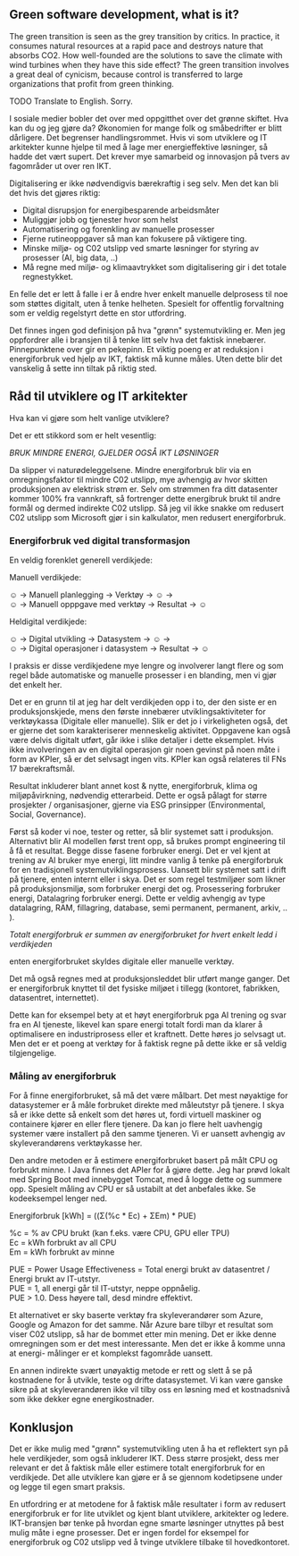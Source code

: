 ## Green software development, what is it?

The green transition is seen as the grey transition by critics.
In practice, it consumes natural resources at a rapid pace and destroys nature that absorbs CO2. 
How well-founded are the solutions to save the climate with wind turbines when they have this side effect? 
The green transition involves a great deal of cynicism, 
because control is transferred to large organizations that profit from green thinking.

TODO Translate to English. Sorry.

I sosiale medier bobler det over med oppgitthet over det grønne skiftet.
Hva kan du og jeg gjøre da? Økonomien for mange folk og småbedrifter er blitt dårligere. Det begrenser handlingsrommet.
Hvis vi som utviklere og IT arkitekter kunne hjelpe til med å lage mer energieffektive løsninger, så hadde det vært supert.
Det krever mye samarbeid og innovasjon på tvers av fagområder ut over ren IKT.

Digitalisering er ikke nødvendigvis bærekraftig i seg selv. Men det kan bli det hvis det gjøres riktig:
- Digital disrupsjon for energibesparende arbeidsmåter
- Muliggjør jobb og tjenester hvor som helst
- Automatisering og forenkling av manuelle prosesser
- Fjerne rutineoppgaver så man kan fokusere på viktigere ting.
- Minske miljø- og C02 utslipp ved smarte løsninger for styring av prosesser (AI, big data, ..)
- Må regne med miljø- og klimaavtrykket som digitalisering gir i det totale regnestykket.

En felle det er lett å falle i er å endre hver enkelt manuelle delprosess til noe som støttes digitalt,
uten å tenke helheten. Spesielt for offentlig forvaltning som er veldig regelstyrt dette en stor utfordring.  

Det finnes ingen god definisjon på hva "grønn" systemutvikling er. Men jeg oppfordrer alle i bransjen
til å tenke litt selv hva det faktisk innebærer. Pinnepunktene over gir en pekepinn. 
Et viktig poeng er at reduksjon i energiforbruk ved hjelp av IKT, faktisk må kunne måles. Uten dette blir det
vanskelig å sette inn tiltak på riktig sted.

## Råd til utviklere og IT arkitekter

Hva kan vi gjøre som helt vanlige utviklere?

Det er ett stikkord som er helt vesentlig:

*BRUK MINDRE ENERGI, GJELDER OGSÅ IKT LØSNINGER*

Da slipper vi naturødeleggelsene. Mindre energiforbruk blir via en omregningsfaktor til mindre C02 utslipp, 
mye avhengig av hvor skitten produksjonen av elektrisk strøm er. Selv om strømmen fra ditt datasenter kommer
100% fra vannkraft, så fortrenger dette energibruk brukt til andre formål og dermed indirekte C02 utslipp.
Så jeg vil ikke snakke om redusert C02 utslipp som Microsoft gjør i sin kalkulator, men redusert energiforbruk.

### Energiforbruk ved digital transformasjon

En veldig forenklet generell verdikjede:

Manuell verdikjede:

☺ -> Manuell planlegging -> Verktøy -> ☺ ->  
☺ -> Manuell opppgave med verktøy -> Resultat -> ☺   

Heldigital verdikjede:

☺ -> Digital utvikling   -> Datasystem -> ☺ ->  
☺ -> Digital operasjoner i datasystem -> Resultat -> ☺  

I praksis er disse verdikjedene mye lengre og involverer langt flere og som regel både automatiske og manuelle prosesser
i en blanding, men vi gjør det enkelt her.  

Det er en grunn til at jeg har delt verdikjeden opp i to, der den siste er en produksjonskjede, 
mens den første  innebærer utviklingsaktiviteter for verktøykassa (Digitale eller manuelle).
Slik er det jo i virkeligheten også, det er gjerne det som karakteriserer menneskelig aktivitet.
Oppgavene kan også være delvis digitalt utført, går ikke i slike detaljer i dette eksemplet.
Hvis ikke involveringen av en digital operasjon gir noen gevinst på noen måte i form av KPIer,
så er det selvsagt ingen vits. KPIer kan også relateres til FNs 17 bærekraftsmål.

Resultat inkluderer blant annet kost & nytte, energiforbruk, klima og miljøpåvirkning, nødvendig etterarbeid. 
Dette er også pålagt for større prosjekter / organisasjoner, gjerne via ESG prinsipper (Environmental, Social, Governance).

Først så koder vi noe, tester og retter, så blir systemet satt i produksjon.
Alternativt blir AI modellen først trent opp, så brukes prompt engineering til å få et resultat. 
Begge disse fasene forbruker energi. 
Det er vel kjent at trening av AI bruker mye energi, litt mindre vanlig å tenke på energiforbruk for en tradisjonell
systemutviklingsprosess. Uansett blir systemet satt i drift på tjenere, enten internt eller i skya. Det er
som regel testmiljøer som likner på produksjonsmiljø, som forbruker energi det og. Prosessering forbruker energi,
Datalagring forbruker energi. 
Dette er veldig avhengig av type datalagring, RAM, fillagring, database, semi permanent, permanent, arkiv, .. ).

*Totalt energiforbruk er summen av energiforbruket for hvert enkelt ledd i verdikjeden*  

enten energiforbruket skyldes digitale eller manuelle verktøy.  

Det må også regnes med at produksjonsleddet blir utført mange ganger.
Det er energiforbruk knyttet til det fysiske miljøet i tillegg (kontoret, fabrikken, datasentret, internettet).  

Dette kan for eksempel bety at et høyt energiforbruk pga AI trening og svar fra en AI tjeneste, likevel kan spare
energi totalt fordi man da klarer å optimalisere en industriprosess eller et kraftnett. Dette høres jo selvsagt ut.
Men det er et poeng at verktøy for å faktisk regne på dette ikke er så veldig tilgjengelige.  

### Måling av energiforbruk

For å finne energiforbruket, så må det være målbart. Det mest nøyaktige for datasystemer er å måle forbruket direkte 
med måleutstyr på tjenere. I skya så er ikke dette så enkelt som det høres ut, fordi virtuell maskiner og containere kjører
en eller flere tjenere. Da kan jo flere helt uavhengig systemer være installert på den samme tjeneren.
Vi er uansett avhengig av skyleverandørens verktøykasse her.  

Den andre metoden er å estimere energiforbruket basert på målt CPU og forbrukt minne. I Java finnes det APIer for å 
gjøre dette. Jeg har prøvd lokalt med Spring Boot med innebygget Tomcat, med å logge dette og summere opp.
Spesielt måling av CPU er så ustabilt at det anbefales ikke. Se kodeeksempel lenger ned.  

Energiforbruk [kWh] = ((Σ(%c * Ec) + ΣEm) * PUE)

%c = % av CPU brukt (kan f.eks. være CPU, GPU eller TPU)  
Ec = kWh forbrukt av all CPU  
Em =  kWh forbrukt av minne  

PUE = Power Usage Effectiveness = Total energi brukt av datasentret / Energi brukt av IT-utstyr.  
PUE = 1, all energi går til IT-utstyr, neppe oppnåelig.  
PUE > 1.0. Dess høyere tall, desd mindre effektivt.  

Et alternativet er sky baserte verktøy fra skyleverandører som  Azure, Google og Amazon for det samme. 
Når Azure bare tilbyr et resultat som viser C02 utslipp, så har de bommet etter min mening. 
Det er ikke denne omregningen som er det mest interessante. Men det er ikke å komme  unna at energi-
målinger er et komplekst fagområde uansett.  

En annen indirekte svært unøyaktig metode er rett og slett å se på kostnadene for å utvikle, teste og drifte datasystemet.
Vi kan være ganske sikre på at skyleverandøren ikke vil tilby oss en løsning med et kostnadsnivå som ikke dekker
egne energikostnader.

## Konklusjon

Det er ikke mulig med "grønn" systemutvikling uten å ha et reflektert syn på hele verdikjeder, som også inkluderer IKT.
Dess større prosjekt, dess mer relevant er det å faktisk måle eller estimere totalt energiforbruk for en verdikjede.
Det alle utviklere kan gjøre er å se gjennom kodetipsene under og legge til egen smart praksis. 

En utfordring er at metodene for å faktisk måle resultater i form av redusert energiforbruk er for lite
utviklet og kjent blant utviklere, arkitekter og ledere.
IKT-bransjen bør tenke på hvordan egne smarte løsninger utnyttes på best mulig måte i egne prosesser. 
Det er ingen fordel for eksempel for energiforbruk og C02 utslipp ved å tvinge utviklere tilbake til hovedkontoret.





